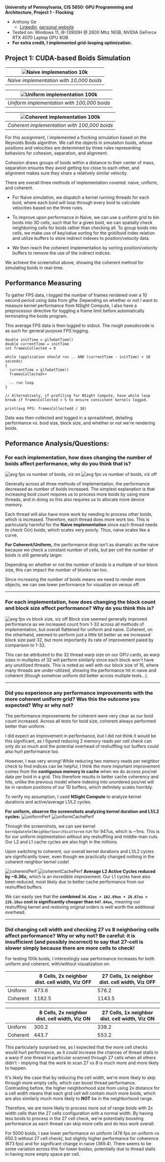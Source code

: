 **University of Pennsylvania, CIS 5650: GPU Programming and Architecture,
Project 1 - Flocking**

* Anthony Ge
  * [LinkedIn](https://www.linkedin.com/in/anthonyge/), [personal website](https://www.geant.pro)
* Tested on: Windows 11, i9-13900H @ 2600 Mhz 16GB, NVIDIA 
GeForce RTX 4070 Laptop GPU 8GB
* **For extra credit, I implemented grid-looping optimization.**

## Project 1: CUDA-based Boids Simulation

| ![Naive implemenation 10k](images/naive10K.gif) |
| :--:  |
| *Naive implementation with 10,000 boids* |

| ![Uniform implementation 100k](images/uniform100ktemp.gif) |
| :--:  |
| *Uniform implementation with 100,000 boids* |

| ![Coherent implementation 100k](images/coherentTest.gif) |
| :--:  |
| *Coherent implementation with 100,000 boids* |

For this assignment, I implemented a flocking simulation based on the Reynolds Boids algorithm. We call the objects in simulaiton boids, whose positions and velocities are determined by three rules representing behaviors for cohesion, separation, and alignment.

Cohesion draws groups of boids within a distance to their center of mass, separation ensures they avoid getting too close to each other, and alignment makes sure they share a relatively similar velocity.

There are overall three methods of implementation covered: naive, uniform, and coherent. 

- For Naive simulation, we dispatch a kernel running threads for each boid, where each boid will loop through every boid to calculate velocities based on the three rules. 

 - To improve upon performance in Naive, we can use a uniform grid to bin boids into 3D cells, such that for a given boid, we can spatially check neighboring cells for boids rather than checking all. To group boids into cells, we make use of key/value sorting for the grid/boid index relation and utilize buffers to store indirect indexes to position/velocity data.

 - We then reach the coherent implementation by sorting position/velocity buffers to remove the use of the indirect indices.

 We achieve the screenshot above, showing the coherent method for simulating boids in real-time.
 
## Performance Measuring
To gather FPS data, I logged the number of frames rendered over a 10 second period using data from glfw. Depending on whether or not I want to measure kernel performance from NSight Compute, I also have a preprocessor directive for toggling a frame limit before automatically terminating the boids program. 

This average FPS data is then logged to stdout. The rough pseudocode is as such for general purpose FPS logging.

```
double initTime = glfwGetTime()
double currentTime = initTime
int framesCollected = 0

while (application should run .. AND (currentTime - initTime) < 10 seconds)
{
  currentTime = glfwGetTime()
  framesCollected++

  .. run loop
}

// Alternatively, if profiling for NSight Compute, have while loop break if framesCollected > 5 to ensure consistent kernels logged.

print(avg FPS: framesCollectedd / 10)
```

Data was then collected and logged in a spreadsheet, detailing performance vs. boid size, block size, and whether or not we're rendering boids.

## Peformance Analysis/Questions:
### For each implementation, how does changing the number of boids affect performance, why do you think that is?

![avg fps vs number of boids, viz on](images/FPSBoidNumVizOff.png)
![avg fps vs number of boids, viz off](images/FPSBoidNumVizON.png)

Generally across all three methods of implementation, the performance decreased as number of boids increased. The simplest explanation is that increasing boid count requires us to process more boids by using more threads, and in doing so this also requires us to allocate more device memory. 

Each thread will also have more work by needing to process other boids, which is increased. Therefore, each thread does more work too. This is particularly harmful for the **Naive implementation** since each thread needs to check O(n) boids, which scales very poorly. Thus, naive scales like a curve.

**For Coherent/Uniform,** the performance drop isn't as dramatic as the naive because we check a constant number of cells, but per cell the number of boids is still generally larger.

Depending on whether or not the number of boids is a multiple of our block size, this can impact the number of blocks ran too. 

Since increasing the number of boids means we need to render more objects, we can see lower performance for visualize on versus off.

---
### For each implementation, how does changing the block count and block size affect performance? Why do you think this is?
![avg fps vs block size, viz off](images/FPSBlockSizeVizOFF.png)
Block size seemed generally improved performance as we increased count from 1-32 across all methods of implementation, but overall flattened for uniform and naive. Coherent, on the otherhand, seemed to perform just a little bit better as we increased block size past 32, but more importantly its rate of improvement paled by comparison to 1-32.

This can be attributed to the 32 thread warp size on our GPU cards, as warp sizes in multiples of 32 will perform similarly since each block won't have any unutilized threads. This is noted as well with our block size of 16, where many threads are under-utilized, showing the performance hit in naive and coherent (though somehow uniform did better across multiple tests...).

---
### Did you experience any performance improvements with the more coherent uniform grid? Was this the outcome you expected? Why or why not?

The performance improvements for coherent were very clear as our boid count increased. Across all tests for boid size, coherent always performed better than uniform.

I did expect an improvement in performance, but I did not think it would be this significant, as I figured reducing 2 memory reads per cell check can only do so much and the potential overhead of reshuffling our buffers could also hurt performance too. 

However, I was very wrong! While reducing two memory reads per neighbor check to find indices can be helpful, I think the more important improvement comes from the **contiguous memory in cache** when we do access pos/vel data per boid in a grid. This therefore results in better cache coherency and hits, unlike the previous model where indexing into unordered pos/vel will be in random positions of our 1D buffers, which definitely scales horribly. 

To verify my assumption, I used **NSight Compute** to analyze kernel durations and active/average L1/L2 cycles.

**For uniform, observe the screenshots analyzing kernel duration and L1/L2 cycles:**
![uniformPerf](images/uniformPerf.png)
![uniformCachePerf](images/uniformCacheCycles.png)

Through the screenshots, we can see kernel ```kernUpdateVelNeighborSearchScattered``` run for 947us, which is ~1ms. This is for our uniform implmentation without any reshuffling and middle-man cuts. Our L2 and L1 cache cycles are also high in the millions. 

Upon switching to coherent, our overall kernel durations and L1/L2 cycles are significantly lower, even though we practically changed nothing in the coherent neighbor kernel code!

![coherentPerf](images/coherentPerf.png)
![coherentCachePerf](images/coherentCacheCycles.png)
**Average L2 Active Cycles reduced by ~6.36x,** which is an incredible improvement. Our L1 cycles have also been reduced, most likely due to better cache performance from our reshuffled buffers.

We can easily see that the **combined ```34.82us + 162.69us + 28.67us = 226.18us``` cost is significantly cheaper than ```947.04us```,** meaning our reshuffling kernel and restoring original orders is well worth the additional overhead.

---
### Did changing cell width and checking 27 vs 8 neighboring cells affect performance? Why or why not? Be careful: it is insufficient (and possibly incorrect) to say that 27-cell is slower simply because there are more cells to check!

For testing 100k boids, I interestingly saw performance increases for both uniform and coherent, with/without visualization on. 

|          | 8 Cells, 2x neighbor dist. cell width, Viz OFF | 27 Cells, 1x neighbor dist. cell width, Viz OFF |
|----------|---------------------------------------|----------------------------------------|
| Uniform  | 473.6                                 | 576.2                                  |
| Coherent | 1182.5                                | 1143.5                                 |

|          | 8 Cells, 2x neighbor dist. cell width, Viz ON | 27 Cells, 1x neighbor dist. cell width, Viz ON |
|----------|---------------------------------------|----------------------------------------|
| Uniform  | 300.2                                 | 338.2                                  |
| Coherent | 443.7                                | 553.2                                 |

This particularly surprised me, as I expected that the more cell checks would hurt performance, as it could increase the chances of thread stalls in a warp if one thread in particular scanned through 27 cells when all others didn't - implying that the work to scan 27 vs 8 is much more and more likely to happen.

It's likely the case that by reducing the cell width, we're more likely to skip through more empty cells, which can boost thread performance. Contrasting before, the higher neighborhood size from using 2x distance for a cell width means that each grid cell will contain much more boids, which are also similarly much more likely to **NOT** be in the neighborhood range. 

Therefore, we are more likely to process more out of range boids with 2x width cells than the 27 cells configuration with a normal width. By having less boids to process in the 27 cell check, we're potentially boosting performance as each thread can skip more cells and do less work overall.

For 5000 boids, I saw lower performance on uniform (476 fps on uniform vs 650.3 without 27 cell check), but slightly higher performance for coherence (673 fps) and for significant change in naive (369.4). There seems to be some variation across this for lower boidss, potentially due to thread stalls in having more empty space per cell.






